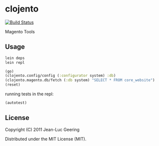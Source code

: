 # clojento

[![Build Status](https://travis-ci.org/jlgeering/clojento.svg)](https://travis-ci.org/jlgeering/clojento)

Magento Tools

## Usage

```bash
lein deps
lein repl
```

```clojure
(go)
(clojento.config/config (:configurator system) :db)
(clojento.magento.db/fetch (:db system) "SELECT * FROM core_website")
(reset)
```

running tests in the repl:

```clojure
(autotest)
```

## License

Copyright (C) 2011 Jean-Luc Geering

Distributed under the MIT License (MIT).
